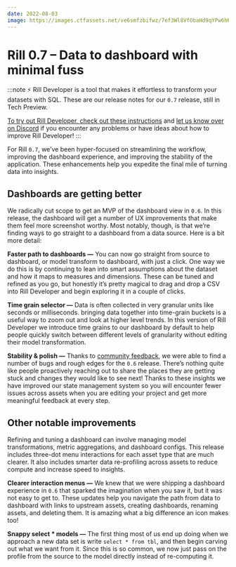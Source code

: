 ```yaml
---
date: 2022-08-03
image: https://images.ctfassets.net/ve6smfzbifwz/7ef3Wl8VfObaHd9qYPw6hR/9b05f55fbd19468eadbc18eea325c532/Release070.jpg
---
```


# Rill 0.7 – Data to dashboard with minimal fuss

:::note
⚡ Rill Developer is a tool that makes it effortless to transform your datasets with SQL. These are our release notes for our `0.7` release, still in Tech Preview.

[To try out Rill Developer, check out these instructions](/get-started/install) and [let us know over on Discord](https://discord.gg/2ubRfjC7Rh) if you encounter any problems or have ideas about how to improve Rill Developer!
:::

For Rill `0.7`, we’ve been hyper-focused on streamlining the workflow, improving the dashboard experience, and improving the stability of the application. These enhancements help you expedite the final mile of turning data into insights. 

## Dashboards are getting better

We radically cut scope to get an MVP of the dashboard view in `0.6`. In this release, the dashboard will get a number of UX improvements that make them feel more screenshot worthy. Most notably, though, is that we’re finding ways to go straight to a dashboard from a data source.  Here is a bit more detail:

**Faster path to dashboards —** You can now go straight from source to dashboard, or model transform to dashboard, with just a click. One way we do this is by continuing to lean into smart assumptions about the dataset and how it maps to measures and dimensions. These can be tuned and refined as you go, but honestly it’s pretty magical to drag and drop a CSV into Rill Developer and begin exploring it in a couple of clicks.

**Time grain selector —**  Data is often collected in very granular units like seconds or milliseconds. bringing data together into time-grain buckets is a useful way to zoom out and look at higher level trends.  In this version of Rill Developer we introduce time grains to our dashboard by default to help people quickly switch between different levels of granularity without editing their model transformation.

**Stability & polish —**  Thanks to [community feedback](https://discord.gg/2ubRfjC7Rh), we were able to find a number of bugs and rough edges for the `0.6` release. There’s nothing quite like people proactively reaching out to share the places they are getting stuck and changes they would like to see next!  Thanks to these insights we have improved our state management system so you will encounter fewer issues across assets when you are editing your project and get more meaningful feedback at every step.

## Other notable improvements

Refining and tuning a dashboard can involve managing model transformations, metric aggregations, and dashboard configs. This release includes three-dot menu interactions for each asset type that are much clearer.  It also includes smarter data re-profiling across assets to reduce compute and increase speed to insights. 

**Clearer interaction menus —**  We knew that we were shipping a dashboard experience in `0.6` that sparked the imagination when you saw it, but it was not easy to get to. These updates  help you navigate the path from data to dashboard with links to upstream assets, creating dashboards, renaming assets, and deleting them. It is amazing what a big difference an icon makes too!

**Snappy select * models —** The first thing most of us end up doing when we approach a new data set is write `select * from tbl`, and then begin carving out what we want from it. Since this is so common, we now just pass on the profile from the source to the model directly instead of re-computing it.